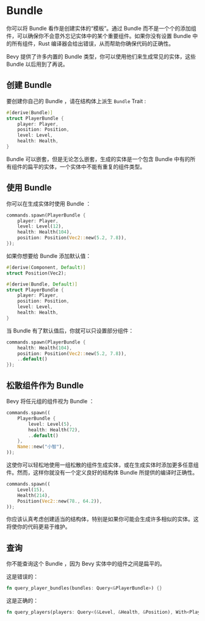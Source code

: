 # Bundle

你可以将 Bundle 看作是创建实体的“模板”。通过 Bundle 而不是一个个的添加组件，可以确保你不会意外忘记实体中的某个重要组件。如果你没有设置 Bundle 中的所有组件，Rust 编译器会给出错误，从而帮助你确保代码的正确性。

Bevy 提供了许多内置的 Bundle 类型，你可以使用他们来生成常见的实体，这些 Bundle 以后用到了再说。

## 创建 Bundle
要创建你自己的 Bundle ，请在结构体上派生 `Bundle` Trait :
```rust
#[derive(Bundle)]
struct PlayerBundle {
    player: Player,
    position: Position,
    level: Level,
    health: Health,
}
```

Bundle 可以嵌套，但是无论怎么嵌套，生成的实体是一个包含 Bundle 中有的所有组件的扁平的实体，一个实体中不能有重复的组件类型。

## 使用 Bundle
你可以在生成实体时使用 Bundle ：
```rust
commands.spawn(PlayerBundle {
    player: Player,
    level: Level(12),
    health: Health(104),
    position: Position(Vec2::new(5.2, 7.8)),
});
```

如果你想要给 Bundle 添加默认值：
```rust
#[derive(Component, Default)]
struct Position(Vec2);

#[derive(Bundle, Default)]
struct PlayerBundle {
    player: Player,
    position: Position,
    level: Level,
    health: Health,
}
```

当 Bundle 有了默认值后，你就可以只设置部分组件：
```rust
commands.spawn(PlayerBundle {
    health: Health(104),
    position: Position(Vec2::new(5.2, 7.8)),
    ..default()
});
```

## 松散组件作为 Bundle
Bevy 将任元组的组件视为 Bundle ：
```rust
commands.spawn((
    PlayerBundle {
        level: Level(5),
        health: Health(72),
        ..default()
    },
    Name::new("小智"),
));
```

这使你可以轻松地使用一组松散的组件生成实体，或在生成实体时添加更多任意组件。然而，这样你就没有一个定义良好的结构体 Bundle 所提供的编译时正确性。
```rust
commands.spawn((
    Level(15),
    Health(214),
    Position(Vec2::new(78., 64.2)),
));
```

你应该认真考虑创建适当的结构体，特别是如果你可能会生成许多相似的实体。这将使你的代码更易于维护。

## 查询
你不能查询这个 Bundle ，因为 Bevy 实体中的组件之间是扁平的。

这是错误的：
```rust
fn query_player_bundles(bundles: Query<&PlayerBundle>) {}
```

这是正确的：
```rust
fn query_players(players: Query<(&Level, &Health, &Position), With<Player>>) {}
```